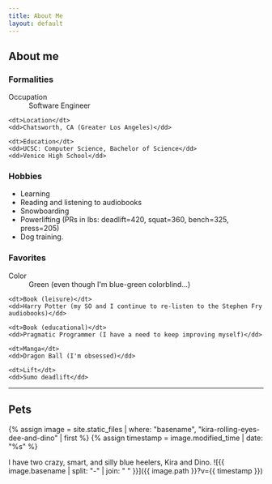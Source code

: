 ```yaml
---
title: About Me
layout: default
---
```


## About me

### Formalities

<dl>
    <dt>Occupation</dt>
    <dd>Software Engineer</dd>

    <dt>Location</dt>
    <dd>Chatsworth, CA (Greater Los Angeles)</dd>

    <dt>Education</dt>
    <dd>UCSC: Computer Science, Bachelor of Science</dd>
    <dd>Venice High School</dd>
</dl>

### Hobbies

* Learning
* Reading and listening to audiobooks
* Snowboarding
* Powerlifting (PRs in lbs: deadlift=420, squat=360, bench=325,
  press=205)
* Dog training.

### Favorites

<dl>
    <dt>Color</dt>
    <dd>Green (even though I'm blue-green colorblind...)</dd>

    <dt>Book (leisure)</dt>
    <dd>Harry Potter (my SO and I continue to re-listen to the Stephen Fry audiobooks)</dd>

    <dt>Book (educational)</dt>
    <dd>Pragmatic Programmer (I have a need to keep improving myself)</dd>

    <dt>Manga</dt>
    <dd>Dragon Ball (I'm obsessed)</dd>

    <dt>Lift</dt>
    <dd>Sumo deadlift</dd>
</dl>

----

## Pets

{% assign image = site.static_files | where: "basename", "kira-rolling-eyes-dee-and-dino" | first %}
{% assign timestamp = image.modified_time | date: "%s" %}

I have two crazy, smart, and silly blue heelers, Kira and Dino.
![{{ image.basename | split: "-" | join: " " }}]({{ image.path }}?v={{ timestamp }})
